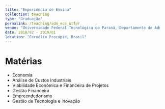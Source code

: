 ```yaml
---
title: "Experiência de Ensino"
collection: teaching
type: "Graduação"
permalink: /teaching/adm_eco_utfpr
venue: "Universidade Federal Tecnológica do Paraná, Departamento de Administração/Economia"
date: 2018/02 - 2019/01
location: "Cornélio Procópio, Brasil"
---
```


Matérias
======

* Economia
* Análise de Custos Industriais
* Viabilidade Econômica e Financeira de Projetos
* Gestão Financeira
* Empreendedorismo
* Gestão de Tecnologia e Inovação
